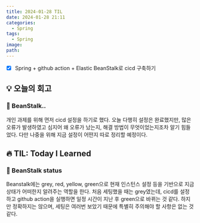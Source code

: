 ```yaml
---
title: 2024-01-28 TIL
date: 2024-01-28 21:11
categories:
  - Spring
tags:
  - Spring
image: 
path:
---
```


- [x] Spring + github action + Elastic BeanStalk로 cicd 구축하기

## 💡 오늘의 회고
### 👀 BeanStalk..
개인 과제를 위해 먼저 cicd 설정을 하기로 했다. 오늘 다행히 설정은 완료했지만, 많은 오류가 발생하였고 심지어 왜 오류가 났는지, 해결 방법이 무엇이었는지조차 알기 힘들었다. 다만 나중을 위해 지금 설정이 어떤지 따로 정리할 예정이다.


## 🔥 TIL: Today I Learned
### 👀 BeanStalk status
Beanstalk에는 grey, red, yellow, green으로 현재 인스턴스 설정 등을 기반으로 지금 상태가 어떠한지 알려주는 역할을 한다.  처음 세팅했을 때는 grey였는데, cicd를 설정하고 github action을 실행하면 일정 시간이 지난 후 green으로 바뀌는 것 같다. 하지만 정확하지는 않으며, 세팅은 여러번 보았기 때문에 특별히 주의해야 할 사항은 없는 것 같다.